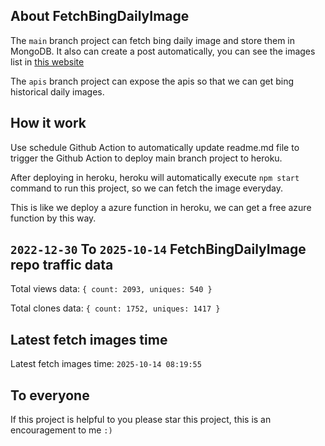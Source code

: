 ## About FetchBingDailyImage

The `main` branch project can fetch bing daily image and store them in MongoDB.
It also can create a post automatically, you can see the images list in [this website](https://oursalbum.netlify.app)

The `apis` branch project can expose the apis so that we can get bing historical daily images.

## How it work

Use schedule Github Action to automatically update readme.md file to trigger the Github Action to deploy main branch project to heroku.

After deploying in heroku, heroku will automatically execute `npm start` command to run this project, so we can fetch the image everyday.

This is like we deploy a azure function in heroku, we can get a free azure function by this way.

## `2022-12-30` To `2025-10-14` FetchBingDailyImage repo traffic data

Total views data: `{ count: 2093, uniques: 540 }`

Total clones data: `{ count: 1752, uniques: 1417 }`

## Latest fetch images time

Latest fetch images time: `2025-10-14 08:19:55`

## To everyone

If this project is helpful to you please star this project, this is an encouragement to me `:)`



